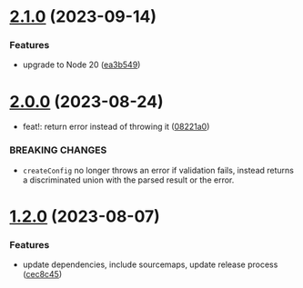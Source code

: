 # [2.1.0](https://github.com/samialdury/envey/compare/v2.0.0...v2.1.0) (2023-09-14)


### Features

* upgrade to Node 20 ([ea3b549](https://github.com/samialdury/envey/commit/ea3b549cf3bcc430750db696d1a76e948bbadbb6))

# [2.0.0](https://github.com/samialdury/envey/compare/v1.2.0...v2.0.0) (2023-08-24)


* feat!: return error instead of throwing it ([08221a0](https://github.com/samialdury/envey/commit/08221a0a1a54d806a6e9e5346ac88c63508ceb54))


### BREAKING CHANGES

* `createConfig` no longer throws an error if validation fails,
instead returns a discriminated union with the parsed result or the error.

# [1.2.0](https://github.com/samialdury/envey/compare/v1.1.3...v1.2.0) (2023-08-07)


### Features

* update dependencies, include sourcemaps, update release process ([cec8c45](https://github.com/samialdury/envey/commit/cec8c4591276b2e1952fa91a5027fc3338e6f2ea))
